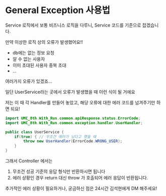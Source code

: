 # General Exception 사용법


Service 로직에서 보통 비즈니스 로직을 다루니, Service 코드를 기준으로 잡겠습니다.

만약 이상한 로직 상의 오류가 발생했어요!!
- db에는 없는 정보 요청
- 알 수 없는 사용자
- 이미 초대된 사용자 중복 초대
- ...

여러가지 오류가 있겠죠...

일단 UserService라는 곳에서 오류가 발생했을 때 이런 식이 될 거에요

저는 이 때 각 Handler를 만들어 놓았고, 해당 오류에 대한 에러 코드를 넘겨주기만 하면 되요!

```java
import UMC_8th.With_Run.common.apiResponse.status.ErrorCode;
import UMC_8th.With_Run.common.exception.handler.UserHandler;

public class UserService {
    if(true) { // 무조건 에러가 났다고 했을 때
        throw new UserHandler(ErrorCode.WRONG_USER);
    }
}
```

그래서 Controller 에서는
1. 무조건 성공 기준의 응답 형식만 반환하시면 됩니다
2. 에러 상황인 경우 return 대신 throw 가 호출되어 에러 응답이 반환됩니다.

추가적인 에러 상황이 필요하거나, 궁금하신 점은 24시간 김석현에게 DM 해주세요!